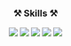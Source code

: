 
<h3 align="center">⚒️ Skills ⚒️</h3>
<div align="center">
<!--c++-->
<img src="https://img.shields.io/badge/C++-00599C?style=for-the-badge&logo=cplusplus&logoColor=white"/>
<!--c#-->
<img src="https://img.shields.io/badge/csharp-512BD4?style=for-the-badge&logo=csharp&logoColor=white"/>
<!--oracle-->
<img src="https://img.shields.io/badge/Oracle-F80000?style=for-the-badge&logo=Oracle&logoColor=white">
<!--github-->
<img src="https://img.shields.io/badge/github-181717?style=for-the-badge&logo=github&logoColor=white">
<!--unity-->
<img src="https://img.shields.io/badge/unity-FFFFFF?style=for-the-badge&logo=unity&logoColor=white">
</div>
<!--
**lsj90954511/lsj90954511** is a ✨ _special_ ✨ repository because its `README.md` (this file) appears on your GitHub profile.

Here are some ideas to get you started:



- 🔭 I’m currently working on ...
- 🌱 I’m currently learning ...
- 👯 I’m looking to collaborate on ...
- 🤔 I’m looking for help with ...
- 💬 Ask me about ...
- 📫 How to reach me: ...
- 😄 Pronouns: ...
- ⚡ Fun fact: ...
-->
